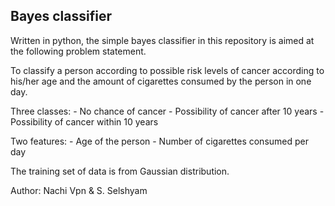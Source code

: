 Bayes classifier
----------------

Written in python, the simple bayes classifier in this repository is aimed at the following problem statement.

To classify a person according to possible risk levels of cancer according to his/her age and the amount of cigarettes consumed by the person in one day.

Three classes:
    - No chance of cancer
    - Possibility of cancer after 10 years
    - Possibility of cancer within 10 years
    
Two features:
    - Age of the person
    - Number of cigarettes consumed per day
    
The training set of data is from Gaussian distribution.

Author: Nachi Vpn &  S. Selshyam 
